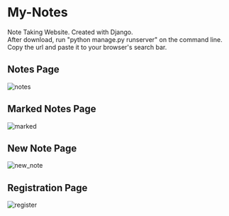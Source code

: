 # My-Notes
Note Taking Website. Created with Django.\
After download, run "python manage.py runserver" on the command line. Copy the url and paste it to your browser's search bar.

## Notes Page
![notes](https://user-images.githubusercontent.com/108730135/227888196-f29e43da-d238-4fa7-87a6-e76048e4459c.png)

## Marked Notes Page
![marked](https://user-images.githubusercontent.com/108730135/227888243-8397b76c-e502-43d0-b893-a571c64f9070.png)

## New Note Page
![new_note](https://user-images.githubusercontent.com/108730135/227888275-704821ce-c09f-4b53-80fd-40a0b95ba724.png)

## Registration Page
![register](https://user-images.githubusercontent.com/108730135/227888310-d11967cc-8411-4eda-8b04-47a2d7fdd81d.png)
